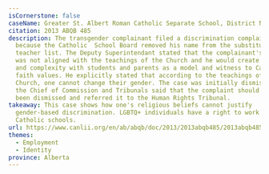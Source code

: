 ```yaml
---
isCornerstone: false
caseName: Greater St. Albert Roman Catholic Separate School, District No. 735 v. Buterman
citation: 2013 ABQB 485
description: The transgender complainant filed a discrimination complaint
  because the Catholic  School Board removed his name from the substitute
  teacher list. The Deputy Superintendant stated that the complainant's gender
  was not aligned with the teachings of the Church and he would create confusion
  and complexity with students and parents as a model and witness to Catholic
  faith values. He explicitly stated that according to the teachings of the
  Church, one cannot change their gender. The case was initially dismissed, but
  the Chief of Commission and Tribunals said that the complaint should not have
  been dismissed and referred it to the Human Rights Tribunal.
takeaway: This case shows how one's religious beliefs cannot justify
  gender-based discrimination. LGBTQ+ individuals have a right to work in
  Catholic schools.
url: https://www.canlii.org/en/ab/abqb/doc/2013/2013abqb485/2013abqb485.html?autocompleteStr=Greater%20St.%20Albert%20Roman%20Catholic%20Separate%20School&autocompletePos=2
themes:
  - Employment
  - Identity
province: Alberta
---
```

